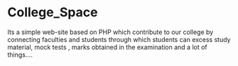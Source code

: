 # College_Space
Its a simple web-site based on PHP which contribute to our college by connecting faculties and students through which students can excess study material, mock tests , marks obtained in the examination and a lot of things....
